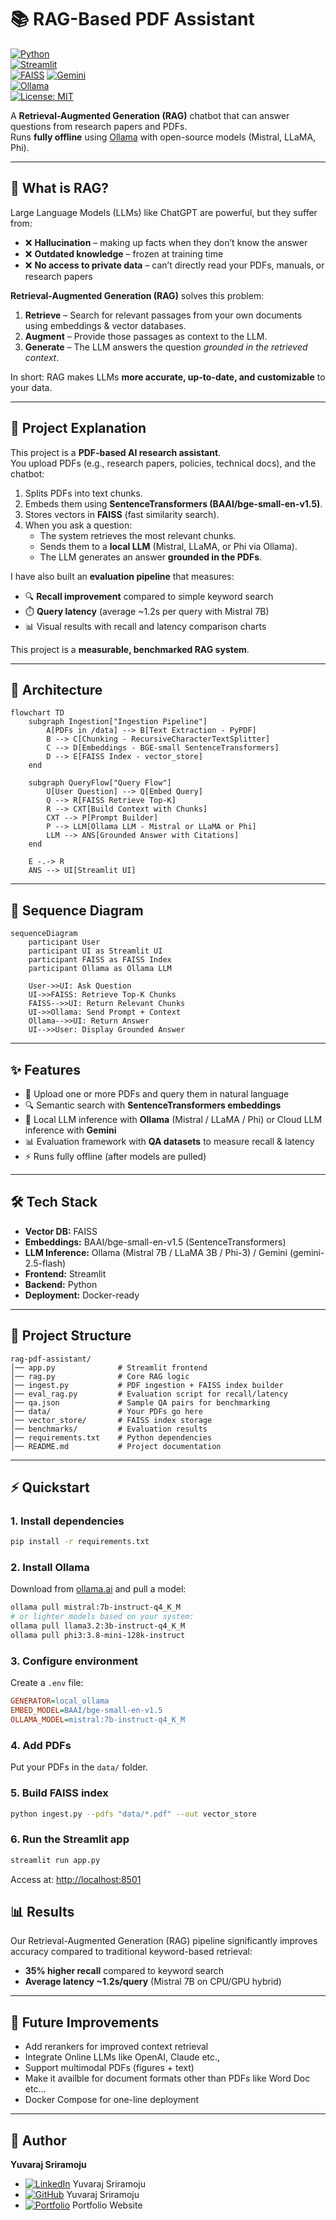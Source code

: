 # 📚 RAG-Based PDF Assistant  

[![Python](https://img.shields.io/badge/Python-3.10+-blue.svg)](https://www.python.org/)  
[![Streamlit](https://img.shields.io/badge/Streamlit-App-red)](https://streamlit.io/)  
[![FAISS](https://img.shields.io/badge/VectorDB-FAISS-green)](https://github.com/facebookresearch/faiss) 
[![Gemini](https://img.shields.io/badge/LLM-Gemini-blue)](https://ai.google.dev/gemini-api)  
[![Ollama](https://img.shields.io/badge/LLM-Ollama-black)](https://ollama.ai)  
[![License: MIT](https://img.shields.io/badge/License-MIT-yellow.svg)](LICENSE)  

A **Retrieval-Augmented Generation (RAG)** chatbot that can answer questions from research papers and PDFs.  
Runs **fully offline** using [Ollama](https://ollama.ai) with open-source models (Mistral, LLaMA, Phi).  

---

## 🤔 What is RAG?  

Large Language Models (LLMs) like ChatGPT are powerful, but they suffer from:  
- ❌ **Hallucination** – making up facts when they don’t know the answer  
- ❌ **Outdated knowledge** – frozen at training time  
- ❌ **No access to private data** – can’t directly read your PDFs, manuals, or research papers  

**Retrieval-Augmented Generation (RAG)** solves this problem:  
1. **Retrieve** – Search for relevant passages from your own documents using embeddings & vector databases.  
2. **Augment** – Provide those passages as context to the LLM.  
3. **Generate** – The LLM answers the question *grounded in the retrieved context*.  

In short: RAG makes LLMs **more accurate, up-to-date, and customizable** to your data.  

---

## 📖 Project Explanation  

This project is a **PDF-based AI research assistant**.  
You upload PDFs (e.g., research papers, policies, technical docs), and the chatbot:  
1. Splits PDFs into text chunks.  
2. Embeds them using **SentenceTransformers (BAAI/bge-small-en-v1.5)**.  
3. Stores vectors in **FAISS** (fast similarity search).  
4. When you ask a question:  
   - The system retrieves the most relevant chunks.  
   - Sends them to a **local LLM** (Mistral, LLaMA, or Phi via Ollama).  
   - The LLM generates an answer **grounded in the PDFs**.  

I have also built an **evaluation pipeline** that measures:  
- 🔍 **Recall improvement** compared to simple keyword search  
- ⏱️ **Query latency** (average ~1.2s per query with Mistral 7B)  
- 📊 Visual results with recall and latency comparison charts  

This project is a **measurable, benchmarked RAG system**.  

---

## 🧱 Architecture

```mermaid
flowchart TD
    subgraph Ingestion["Ingestion Pipeline"]
        A[PDFs in /data] --> B[Text Extraction - PyPDF]
        B --> C[Chunking - RecursiveCharacterTextSplitter]
        C --> D[Embeddings - BGE-small SentenceTransformers]
        D --> E[FAISS Index - vector_store]
    end

    subgraph QueryFlow["Query Flow"]
        U[User Question] --> Q[Embed Query]
        Q --> R[FAISS Retrieve Top-K]
        R --> CXT[Build Context with Chunks]
        CXT --> P[Prompt Builder]
        P --> LLM[Ollama LLM - Mistral or LLaMA or Phi]
        LLM --> ANS[Grounded Answer with Citations]
    end

    E -.-> R
    ANS --> UI[Streamlit UI]
```
---

## 🔄 Sequence Diagram 

```mermaid
sequenceDiagram
    participant User
    participant UI as Streamlit UI
    participant FAISS as FAISS Index
    participant Ollama as Ollama LLM

    User->>UI: Ask Question
    UI->>FAISS: Retrieve Top-K Chunks
    FAISS-->>UI: Return Relevant Chunks
    UI->>Ollama: Send Prompt + Context
    Ollama-->>UI: Return Answer
    UI-->>User: Display Grounded Answer
```

---

## ✨ Features  
- 📄 Upload one or more PDFs and query them in natural language  
- 🔍 Semantic search with **SentenceTransformers embeddings**  
- 🧠 Local LLM inference with **Ollama** (Mistral / LLaMA / Phi) or Cloud LLM inference with **Gemini**
- 📊 Evaluation framework with **QA datasets** to measure recall & latency  
- ⚡ Runs fully offline (after models are pulled)  

---

## 🛠️ Tech Stack  
- **Vector DB:** FAISS  
- **Embeddings:** BAAI/bge-small-en-v1.5 (SentenceTransformers)  
- **LLM Inference:** Ollama (Mistral 7B / LLaMA 3B / Phi-3)  / Gemini (gemini-2.5-flash)
- **Frontend:** Streamlit  
- **Backend:** Python  
- **Deployment:** Docker-ready  

---

## 📂 Project Structure  
```
rag-pdf-assistant/
│── app.py              # Streamlit frontend
│── rag.py              # Core RAG logic
│── ingest.py           # PDF ingestion + FAISS index builder
│── eval_rag.py         # Evaluation script for recall/latency
│── qa.json             # Sample QA pairs for benchmarking
│── data/               # Your PDFs go here
│── vector_store/       # FAISS index storage
│── benchmarks/         # Evaluation results
│── requirements.txt    # Python dependencies
│── README.md           # Project documentation
```

---

## ⚡ Quickstart  

### 1. Install dependencies  
```bash
pip install -r requirements.txt
```

### 2. Install Ollama  
Download from [ollama.ai](https://ollama.ai/download) and pull a model:  
```bash
ollama pull mistral:7b-instruct-q4_K_M
# or lighter models based on your system:
ollama pull llama3.2:3b-instruct-q4_K_M
ollama pull phi3:3.8-mini-128k-instruct
```

### 3. Configure environment  
Create a `.env` file:  
```ini
GENERATOR=local_ollama
EMBED_MODEL=BAAI/bge-small-en-v1.5
OLLAMA_MODEL=mistral:7b-instruct-q4_K_M
```

### 4. Add PDFs  
Put your PDFs in the `data/` folder.  

### 5. Build FAISS index  
```bash
python ingest.py --pdfs "data/*.pdf" --out vector_store
```

### 6. Run the Streamlit app  
```bash
streamlit run app.py
```
Access at: [http://localhost:8501](http://localhost:8501)

## 📊 Results  
Our Retrieval-Augmented Generation (RAG) pipeline significantly improves accuracy compared to traditional keyword-based retrieval:
- **35% higher recall** compared to keyword search  
- **Average latency ~1.2s/query** (Mistral 7B on CPU/GPU hybrid)  

---

## 🔮 Future Improvements  
- Add rerankers for improved context retrieval
- Integrate Online LLMs like OpenAI, Claude etc.,
- Support multimodal PDFs (figures + text)
- Make it availble for document formats other than PDFs like Word Doc etc...
- Docker Compose for one-line deployment  

---

## 👤 Author  
**Yuvaraj Sriramoju**  
- [![LinkedIn](https://img.shields.io/badge/-LinkedIn-0077B5?logo=linkedin&logoColor=white&style=flat)](https://www.linkedin.com/in/yuvarajsriramoju/) Yuvaraj Sriramoju  
- [![GitHub](https://img.shields.io/badge/-GitHub-181717?logo=github&logoColor=white&style=flat)](https://github.com/yuvarajsriramoju) Yuvaraj Sriramoju  
- [![Portfolio](https://img.shields.io/badge/-Portfolio-000000?logo=firefox&logoColor=white&style=flat)](https://your-portfolio.com) Portfolio Website

